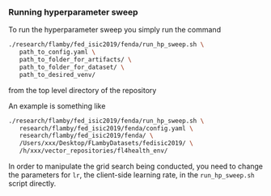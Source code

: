 ### Running hyperparameter sweep

To run the hyperparameter sweep you simply run the command

```bash
./research/flamby/fed_isic2019/fenda/run_hp_sweep.sh \
   path_to_config.yaml \
   path_to_folder_for_artifacts/ \
   path_to_folder_for_dataset/ \
   path_to_desired_venv/
```

from the top level directory of the repository

An example is something like
``` bash
./research/flamby/fed_isic2019/fenda/run_hp_sweep.sh \
   research/flamby/fed_isic2019/fenda/config.yaml \
   research/flamby/fed_isic2019/fenda/ \
   /Users/xxx/Desktop/FLambyDatasets/fedisic2019/ \
   /h/xxx/vector_repositories/fl4health_env/
```

In order to manipulate the grid search being conducted, you need to change the parameters for `lr`, the client-side learning rate, in the `run_hp_sweep.sh` script directly.

